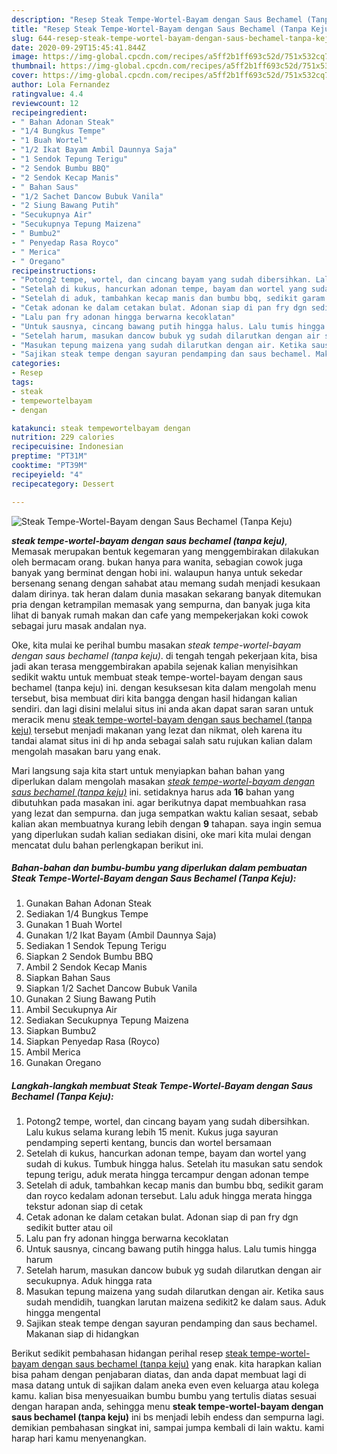 ```yaml
---
description: "Resep Steak Tempe-Wortel-Bayam dengan Saus Bechamel (Tanpa Keju) yang Menggugah Selera"
title: "Resep Steak Tempe-Wortel-Bayam dengan Saus Bechamel (Tanpa Keju) yang Menggugah Selera"
slug: 644-resep-steak-tempe-wortel-bayam-dengan-saus-bechamel-tanpa-keju-yang-menggugah-selera
date: 2020-09-29T15:45:41.844Z
image: https://img-global.cpcdn.com/recipes/a5ff2b1ff693c52d/751x532cq70/steak-tempe-wortel-bayam-dengan-saus-bechamel-tanpa-keju-foto-resep-utama.jpg
thumbnail: https://img-global.cpcdn.com/recipes/a5ff2b1ff693c52d/751x532cq70/steak-tempe-wortel-bayam-dengan-saus-bechamel-tanpa-keju-foto-resep-utama.jpg
cover: https://img-global.cpcdn.com/recipes/a5ff2b1ff693c52d/751x532cq70/steak-tempe-wortel-bayam-dengan-saus-bechamel-tanpa-keju-foto-resep-utama.jpg
author: Lola Fernandez
ratingvalue: 4.4
reviewcount: 12
recipeingredient:
- " Bahan Adonan Steak"
- "1/4 Bungkus Tempe"
- "1 Buah Wortel"
- "1/2 Ikat Bayam Ambil Daunnya Saja"
- "1 Sendok Tepung Terigu"
- "2 Sendok Bumbu BBQ"
- "2 Sendok Kecap Manis"
- " Bahan Saus"
- "1/2 Sachet Dancow Bubuk Vanila"
- "2 Siung Bawang Putih"
- "Secukupnya Air"
- "Secukupnya Tepung Maizena"
- " Bumbu2"
- " Penyedap Rasa Royco"
- " Merica"
- " Oregano"
recipeinstructions:
- "Potong2 tempe, wortel, dan cincang bayam yang sudah dibersihkan. Lalu kukus selama kurang lebih 15 menit. Kukus juga sayuran pendamping seperti kentang, buncis dan wortel bersamaan"
- "Setelah di kukus, hancurkan adonan tempe, bayam dan wortel yang sudah di kukus. Tumbuk hingga halus. Setelah itu masukan satu sendok tepung terigu, aduk merata hingga tercampur dengan adonan tempe"
- "Setelah di aduk, tambahkan kecap manis dan bumbu bbq, sedikit garam dan royco kedalam adonan tersebut. Lalu aduk hingga merata hingga tekstur adonan siap di cetak"
- "Cetak adonan ke dalam cetakan bulat. Adonan siap di pan fry dgn sedikit butter atau oil"
- "Lalu pan fry adonan hingga berwarna kecoklatan"
- "Untuk sausnya, cincang bawang putih hingga halus. Lalu tumis hingga harum"
- "Setelah harum, masukan dancow bubuk yg sudah dilarutkan dengan air secukupnya. Aduk hingga rata"
- "Masukan tepung maizena yang sudah dilarutkan dengan air. Ketika saus sudah mendidih, tuangkan larutan maizena sedikit2 ke dalam saus. Aduk hingga mengental"
- "Sajikan steak tempe dengan sayuran pendamping dan saus bechamel. Makanan siap di hidangkan"
categories:
- Resep
tags:
- steak
- tempewortelbayam
- dengan

katakunci: steak tempewortelbayam dengan 
nutrition: 229 calories
recipecuisine: Indonesian
preptime: "PT31M"
cooktime: "PT39M"
recipeyield: "4"
recipecategory: Dessert

---
```



![Steak Tempe-Wortel-Bayam dengan Saus Bechamel (Tanpa Keju)](https://img-global.cpcdn.com/recipes/a5ff2b1ff693c52d/751x532cq70/steak-tempe-wortel-bayam-dengan-saus-bechamel-tanpa-keju-foto-resep-utama.jpg)

<b><i>steak tempe-wortel-bayam dengan saus bechamel (tanpa keju)</i></b>, Memasak merupakan bentuk kegemaran yang menggembirakan dilakukan oleh bermacam orang. bukan hanya para wanita, sebagian cowok juga banyak yang berminat dengan hobi ini. walaupun hanya untuk sekedar bersenang senang dengan sahabat atau memang sudah menjadi kesukaan dalam dirinya. tak heran dalam dunia masakan sekarang banyak ditemukan pria dengan ketrampilan memasak yang sempurna, dan banyak juga kita lihat di banyak rumah makan dan cafe yang mempekerjakan koki cowok sebagai juru masak andalan nya.



Oke, kita mulai ke perihal bumbu masakan <i>steak tempe-wortel-bayam dengan saus bechamel (tanpa keju)</i>. di tengah tengah pekerjaan kita, bisa jadi akan terasa menggembirakan apabila sejenak kalian menyisihkan sedikit waktu untuk membuat steak tempe-wortel-bayam dengan saus bechamel (tanpa keju) ini. dengan kesuksesan kita dalam mengolah menu tersebut, bisa membuat diri kita bangga dengan hasil hidangan kalian sendiri. dan lagi disini melalui situs ini anda akan dapat saran saran untuk meracik menu <u>steak tempe-wortel-bayam dengan saus bechamel (tanpa keju)</u> tersebut menjadi makanan yang lezat dan nikmat, oleh karena itu tandai alamat situs ini di hp anda sebagai salah satu rujukan kalian dalam mengolah masakan baru yang enak.


Mari langsung saja kita start untuk menyiapkan bahan bahan yang diperlukan dalam mengolah masakan <u><i>steak tempe-wortel-bayam dengan saus bechamel (tanpa keju)</i></u> ini. setidaknya harus ada <b>16</b> bahan yang dibutuhkan pada masakan ini. agar berikutnya dapat membuahkan rasa yang lezat dan sempurna. dan juga sempatkan waktu kalian sesaat, sebab kalian akan membuatnya kurang lebih dengan <b>9</b> tahapan. saya ingin semua yang diperlukan sudah kalian sediakan disini, oke mari kita mulai dengan mencatat dulu bahan perlengkapan berikut ini.

<!--inarticleads1-->

##### Bahan-bahan dan bumbu-bumbu yang diperlukan dalam pembuatan Steak Tempe-Wortel-Bayam dengan Saus Bechamel (Tanpa Keju):

1. Gunakan  Bahan Adonan Steak
1. Sediakan 1/4 Bungkus Tempe
1. Gunakan 1 Buah Wortel
1. Gunakan 1/2 Ikat Bayam (Ambil Daunnya Saja)
1. Sediakan 1 Sendok Tepung Terigu
1. Siapkan 2 Sendok Bumbu BBQ
1. Ambil 2 Sendok Kecap Manis
1. Siapkan  Bahan Saus
1. Siapkan 1/2 Sachet Dancow Bubuk Vanila
1. Gunakan 2 Siung Bawang Putih
1. Ambil Secukupnya Air
1. Sediakan Secukupnya Tepung Maizena
1. Siapkan  Bumbu2
1. Siapkan  Penyedap Rasa (Royco)
1. Ambil  Merica
1. Gunakan  Oregano




<!--inarticleads2-->

##### Langkah-langkah membuat Steak Tempe-Wortel-Bayam dengan Saus Bechamel (Tanpa Keju):

1. Potong2 tempe, wortel, dan cincang bayam yang sudah dibersihkan. Lalu kukus selama kurang lebih 15 menit. Kukus juga sayuran pendamping seperti kentang, buncis dan wortel bersamaan
1. Setelah di kukus, hancurkan adonan tempe, bayam dan wortel yang sudah di kukus. Tumbuk hingga halus. Setelah itu masukan satu sendok tepung terigu, aduk merata hingga tercampur dengan adonan tempe
1. Setelah di aduk, tambahkan kecap manis dan bumbu bbq, sedikit garam dan royco kedalam adonan tersebut. Lalu aduk hingga merata hingga tekstur adonan siap di cetak
1. Cetak adonan ke dalam cetakan bulat. Adonan siap di pan fry dgn sedikit butter atau oil
1. Lalu pan fry adonan hingga berwarna kecoklatan
1. Untuk sausnya, cincang bawang putih hingga halus. Lalu tumis hingga harum
1. Setelah harum, masukan dancow bubuk yg sudah dilarutkan dengan air secukupnya. Aduk hingga rata
1. Masukan tepung maizena yang sudah dilarutkan dengan air. Ketika saus sudah mendidih, tuangkan larutan maizena sedikit2 ke dalam saus. Aduk hingga mengental
1. Sajikan steak tempe dengan sayuran pendamping dan saus bechamel. Makanan siap di hidangkan




Berikut sedikit pembahasan hidangan perihal resep <u>steak tempe-wortel-bayam dengan saus bechamel (tanpa keju)</u> yang enak. kita harapkan kalian bisa paham dengan penjabaran diatas, dan anda dapat membuat lagi di masa datang untuk di sajikan dalam aneka even even keluarga atau kolega kamu. kalian bisa menyesuaikan bumbu bumbu yang tertulis diatas sesuai dengan harapan anda, sehingga menu <b>steak tempe-wortel-bayam dengan saus bechamel (tanpa keju)</b> ini bs menjadi lebih endess dan sempurna lagi. demikian pembahasan singkat ini, sampai jumpa kembali di lain waktu. kami harap hari kamu menyenangkan.
